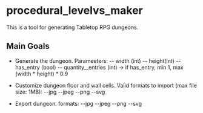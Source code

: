 # procedural_levelvs_maker
This is a tool for generating Tabletop RPG dungeons.

## Main Goals
- Generate the dungeon. Parameeters:
-- width (int)
-- height(int)
-- has_entry (bool)
-- quantity__entries (int) -> if has_entry, min 1, max (width * height) * 0.9

- Customize dungeon floor and wall cells. Valid formats to import (max file size: 1MB):
--jpg
--jpeg
--png
--svg

- Export dungeon. formats:
--jpg
--jpeg
--png
--svg
